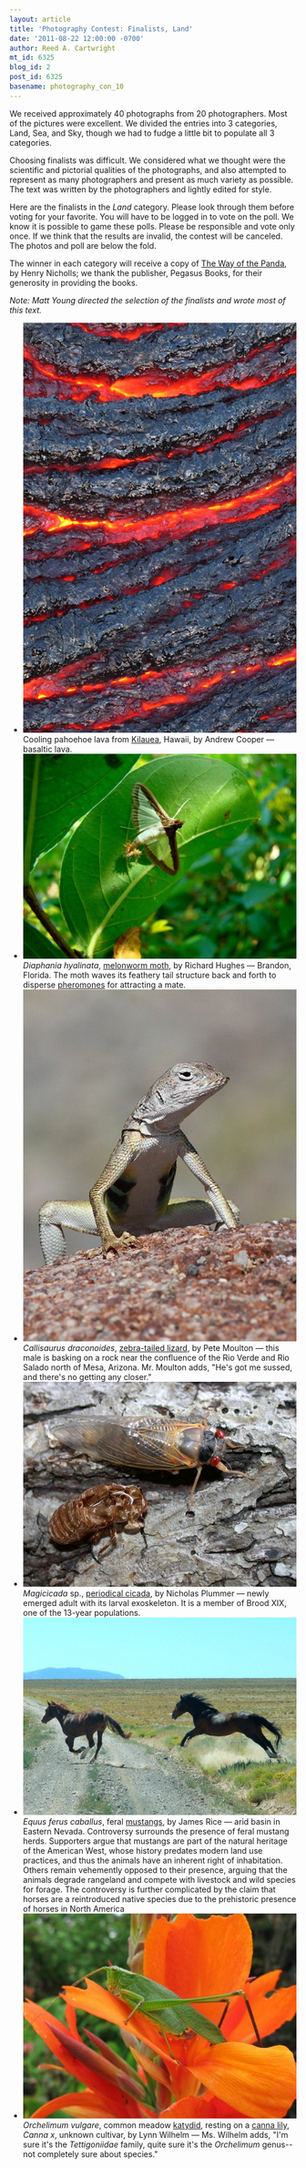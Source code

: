 ```yaml
---
layout: article
title: 'Photography Contest: Finalists, Land'
date: '2011-08-22 12:00:00 -0700'
author: Reed A. Cartwright
mt_id: 6325
blog_id: 2
post_id: 6325
basename: photography_con_10
---
```

We received approximately 40 photographs from 20 photographers.  Most of the pictures were excellent.  We divided the entries into 3 categories, Land, Sea, and Sky, though we had to fudge a little bit to populate all 3 categories.

Choosing finalists was difficult. We considered what we thought were the scientific and pictorial qualities of the photographs, and also attempted to represent as many photographers and present as much variety as possible. The text was written by the photographers and lightly edited for style.

Here are the finalists in the _Land_ category.  Please look through them before voting for your favorite.  You will have to be logged in to vote on the poll.  We know it is possible to game these polls.  Please be responsible and vote only once.  If we think that the results are invalid, the contest will be canceled.  The photos and poll are below the fold.

The winner in each category will receive a copy of [The Way of the Panda](http://www.amazon.com/Way-Panda-Henry-Nicholls/dp/1846683688), by Henry Nicholls; we thank the publisher, Pegasus Books, for their generosity in providing the books.

_Note: Matt Young directed the selection of the finalists and wrote most of this text._


<style>
#mygalleryview {
}
.gallery {
background-color: #333 !important;
margin-left: auto;
margin-right: auto;
}
.pointer {
border-bottom-color: #FFF !important;
}
.frame.current .img_wrap {
border-color: #FFF !important;
}
.gallery img {
margin: 0px !important;
}
.frame .img_wrap {
border-width: 3px !important;
}
.panel-overlay {
overflow:auto !important;
} 
</style>
<ul id="mygalleryview" >
<li><img src="/uploads/2011/Cooper.CoolingPahoehoe.jpg" />
<div class="panel-overlay">
Cooling pahoehoe lava from <a href="http://www.darkerview.com/darkview/index.php?/categories/28-Kilauea">Kilauea</a>,  Hawaii, by Andrew Cooper &mdash; basaltic lava.  
</div>
</li>
<li><img src="/uploads/2011/Hughes.Diaphania%20hyalinata%20-%20Melonworm%20Moth.jpg" />
<div class="panel-overlay">
<i>Diaphania hyalinata</i>, <a href="http://bugguide.net/node/view/348761">melonworm moth</a>, by Richard Hughes &mdash; Brandon, Florida. The moth waves its feathery tail structure back and forth to disperse <a href="http://insects.about.com/od/behaviorcommunication/f/how_insects_smell.htm">pheromones</a> for attracting a mate. 
</div>
</li>
<li><img src="/uploads/2011/Moulton.Callisaurus_draconoides.jpg" />
<div class="panel-overlay">
<i>Callisaurus draconoides</i>, <a href="http://www.reptilesofaz.org/Lizards-Subpages/h-c-draconoides.html">zebra-tailed lizard</a>, by Pete Moulton &mdash; this male is basking on a rock near the confluence of the Rio Verde and Rio Salado north of Mesa, Arizona. Mr. Moulton adds, "He's got me sussed, and there's no getting any closer."
</div>
</li>
<li><img src="/uploads/2011/plummer.Magicicada.jpg" />
<div class="panel-overlay">
<i>Magicicada</i> sp., <a href="http://www.magicicada.org/">periodical cicada</a>, by Nicholas Plummer  &mdash;  newly emerged adult with its larval exoskeleton.  It is a member of Brood XIX, one of the 13-year populations.
</div>
</li>
<li><img src="/uploads/2011/Rice.Equus_ferus_caballus.jpg" />
<div class="panel-overlay">
<i>Equus ferus caballus</i>, feral <a href="http://en.wikipedia.org/wiki/Mustang_(horse)">mustangs</a>, by James Rice &mdash;  arid basin in Eastern Nevada. Controversy surrounds the presence of feral mustang herds. Supporters argue that mustangs are part of the natural heritage of the American West, whose history predates modern land use practices, and thus the animals have an inherent right of inhabitation. Others remain vehemently opposed to their presence, arguing that the animals degrade rangeland and compete with livestock and wild species for forage. The controversy is further complicated by the claim that horses are a reintroduced native species due to the prehistoric presence of horses in North America
</div>
</li>
<li><img src="/uploads/2011/Wilhelm.Orchelimum_vulgare.jpg" />
<div class="panel-overlay">
<i>Orchelimum vulgare</i>, common meadow <a href="http://en.wikipedia.org/wiki/Tettigoniidae">katydid</a>, resting on a <a href="en.wikipedia.org/wiki/Canna_(plant)">canna lily</a>, <i>Canna x</i>, unknown cultivar, by Lynn Wilhelm &mdash;  Ms. Wilhelm adds, "I'm sure it's the <i>Tettigoniidae</i> family, quite sure it's the <i>Orchelimum</i> genus--not completely sure about species."
</div>
</li>
</ul>
<script>
$(function(){
$('#mygalleryview').galleryView({
panel_width: 600,
panel_height: 450,
frame_width: 100,
frame_height: 100,
nav_theme: '/scripts/ext/themes/light',
transition_interval: 0
});
});
</script>
